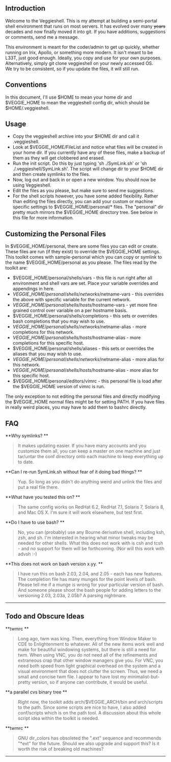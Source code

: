 ## Introduction 

Welcome to the Veggieshell. This is my attempt at building a semi-portal 
shell environment that runs on most servers.  It has evolved over many
<s>years</s> decades and now finally moved it into git.  If
you have additions, suggestions or comments, send me a message. 

This environment is meant for the coder/admin to get up quickly, whether
running on Irix, Apollo, or something more modern.  It isn't meant to
be L33T, just good enough.  Ideally, you copy and use for your own purposes.
Alternatively, simply git clone veggieshell on your newly accessed OS.  
We try to be consistent, so if you update the files, it will still run.


## Conventions 

In this document, I'll use $HOME to mean your home dir
and $VEGGIE\_HOME to mean the veggieshell config dir, which should be
$HOME/.veggieshell.

## Usage 
    
*   Copy the veggieshell archive into your $HOME dir and call it
    .veggieshell.
*   Look at $VEGGIE\_HOME/FileList and notice what files will be created
    in your home dir. If you
    currently have any of these files, make a backup of them as they 
    will get clobbered and erased.
*   Run the init script. Do this by just typing 'sh ./SymLink.sh' or
    'sh ./.veggieshell/SymLink.sh'. The script will change dir to your $HOME dir and
    then create symlinks to the files.
*   Now, log out and back in or open a new window. You should now be
    using Veggieshell.
*   Edit the files as you please, but make sure to send me suggestions.
*   For the shell scripts however, you have some added flexibility.
    Rather than editing the files directly, you can add your custom or
    machine specific settings to $VEGGIE\_HOME/personal/\* files. The "personal" dir
    pretty much mirrors the $VEGGIE\_HOME directory tree. See below in this file
    for more information.
    

## Customizing the Personal Files 

In $VEGGIE\_HOME/personal, there are some files you can edit or create.
These files are run (if they exist) to override the $VEGGIE\_HOME settings.
This toolkit comes with sample-personal which you can copy or symlink to
the name $VEGGIE\_HOME/personal as you please. The files read by the toolkit
are:

*   $VEGGIE\_HOME/personal/shells/vars - this file is run right after all
    environment and shell vars are set. Place your variable overrides and
    appendings in here.
*   $VEGGIE\_HOME/personal/shells/networks/$netname-vars - this overrides the
    above with specific variable for the current network.
*   $VEGGIE\_HOME/personal/shells/hosts/$hostname-vars - yet more fine grained
    control over variable on a per hostname basis.
*   $VEGGIE\_HOME/personal/shells/completions - this sets or overrides
    bash completions that you may wish to use.
*   $VEGGIE\_HOME/personal/shells/networks/$netname-alias - more completions for
    this network.
*   $VEGGIE\_HOME/personal/shells/hosts/$hostname-alias - more completions for
    this specific host.
*   $VEGGIE\_HOME/personal/shells/aliases - this sets or overrides the aliases that
    you may wish to use.
*   $VEGGIE\_HOME/personal/shells/networks/$netname-alias - more alias for this
    network.
*   $VEGGIE\_HOME/personal/shells/hosts/$hostname-alias - more alias for this
    specific host.
*   $VEGGIE\_HOME/personal/editors/vimrc - this personal file is load after the
    $VEGGIE\_HOME version of vimrc is run.
    

The only exception to not editing the personal files and directly
modifying the $VEGGIE\_HOME normal files might be for setting PATH. If you have
files in really weird places, you may have to add them to bashrc
directly.

## FAQ 

**Why symlinks?
**
> 
> It makes updating easier. If you have many accounts and you
> customize them all, you can keep a master on one machine and just
> tar/untar the conf directory onto each machine to keep everything up to
> date. 
> 

**Can I re-run SymLink.sh without fear of it doing bad things?
**
> 
> Yup. So long as you didn't do anything weird and unlink the files
> and put a real file there.
> 

**What have you tested this on?
**
> 
> The same config works on RedHat 6.2, RedHat 7.1, Solaris 7, 
> Solaris 8, and Mac OS X. I'm sure it will work elsewhere, but test
> first.
> 

**Do I have to use bash?
**
> 
> No, you can (probably) use any Bourne derivative shell, including
> ksh, zsh, and sh. I'm interested in hearing what minor tweaks may be
> needed for other shells. What this does not work with is csh and tcsh -
> and no support for them will be forthcoming. (Nor will this work with
> advsh :-)
> 

**This does not work on bash version x.yy.
**
> 
> I have run this on bash 2.03, 2.04, and 2.05 - each has new
> features. The completion file has many munges for the point levels of
> bash. Please tell me if a munge is wrong for your particular version of
> bash. And someone please shoot the bash people for adding letters to
> the versioning 2.03, 2.03a, 2.05b? A parsing nightmare.
> 

****
> 
> 

## Todo and Obscure Ideas 
    
**twmrc
**
> 
> Long ago, twm was king. Then, everything from Window Maker to CDE
> to Enlightenment to whatever. All of the new items work well and make for
> beautiful windowing systems, but there is still a need for twm. When
> using VNC, you do not need all of the refinements and extraneous crap
> that other window managers give you. For VNC, you need both speed from
> light graphical overhead on the system and a visual environment that does not
> clutter the screen. Thus, we need a small and concise twm file. I appear to
> have lost my minimalist-but-pretty version, so if anyone can contribute, it
> would be useful.
> 

**a parallel cvs binary tree
**
> 
> Right now, the toolkit adds arch/$VEGGIE\_ARCH/bin and arch/scripts to the
> path. Since some scripts are nice to have, I also added conf/scripts
> which is on the path tool. A discussion about this whole script idea
> within the toolkit is needed. 
> 

**twmrc
**
> GNU dir_colors has obsoleted the ".ext" sequence and recommends "*ext"
> for the future.  Should we also upgrade and support this?  Is it worth the
> risk of breaking old machines?

****
> 
>

<!-- vim:syntax=md
-->
